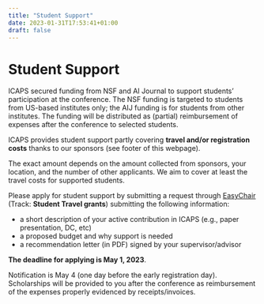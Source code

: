 ```yaml
---
title: "Student Support"
date: 2023-01-31T17:53:41+01:00
draft: false
---
```


# Student Support

ICAPS secured funding from NSF and AI Journal to support students’ participation at the conference. The NSF funding is targeted to students from US-based institutes only; the AIJ funding is for students from other institutes. The funding will be distributed as (partial) reimbursement of expenses after the conference to selected students. 

ICAPS provides student support partly covering **travel and/or registration costs** thanks to our sponsors (see footer of this webpage). 

The exact amount depends on the amount collected from sponsors, your location, and the number of other applicants. We aim to cover at least the travel costs for supported students.

Please apply for student support by submitting a request through [EasyChair](https://easychair.org/conferences/?conf=icaps23) (Track: **Student Travel grants**) submitting the following information:
* a short description of your active contribution in ICAPS (e.g., paper presentation, DC, etc)
* a proposed budget and why support is needed
* a recommendation letter (in PDF) signed by your supervisor/advisor

**The deadline for applying is May 1, 2023**. 

Notification is May 4 (one day before the early registration day). Scholarships will be provided to you after the conference as reimbursement of the expenses properly evidenced by receipts/invoices.













